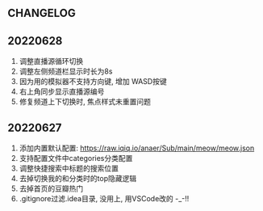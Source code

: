 ## CHANGELOG

## 20220628

1. 调整直播源循环切换
2. 调整左侧频道栏显示时长为8s
3. 因为用的模拟器不支持方向键, 增加 WASD按键
4. 右上角同步显示直播源编号
5. 修复频道上下切换时, 焦点样式未重置问题

## 20220627

1. 添加内置默认配置: https://raw.iqiq.io/anaer/Sub/main/meow/meow.json
2. 支持配置文件中categories分类配置
3. 调整快捷搜索中标题的搜索位置
4. 去掉切换我的和分类时的top隐藏逻辑
5. 去掉首页的豆瓣热门
6. .gitignore过滤.idea目录, 没用上, 用VSCode改的 -_-!!